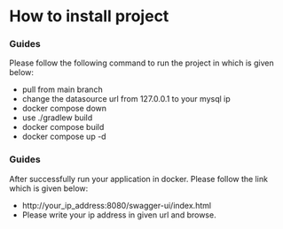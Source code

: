 # How to install project

### Guides
Please follow the following command to run the project in which is given below:

* pull from main branch
* change the datasource url from 127.0.0.1 to your mysql ip
* docker compose down
* use ./gradlew build
* docker compose build
* docker compose up -d

### Guides
After successfully run your application in docker. Please follow the link which is given below: 

* http://your_ip_address:8080/swagger-ui/index.html
* Please write your ip address in given url and browse.
